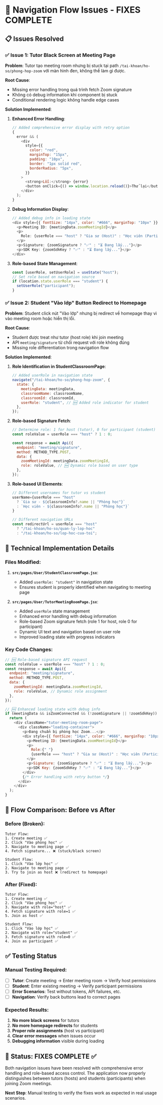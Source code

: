 # 🎯 Navigation Flow Issues - FIXES COMPLETE

## 📋 Issues Resolved

### ✅ **Issue 1: Tutor Black Screen at Meeting Page**

**Problem**: Tutor tạo meeting room nhưng bị stuck tại path `/tai-khoan/ho-so/phong-hop-zoom` với màn hình đen, không thể làm gì được.

**Root Cause**:

- Missing error handling trong quá trình fetch Zoom signature
- Không có debug information khi component bị stuck
- Conditional rendering logic không handle edge cases

**Solution Implemented**:

1. **Enhanced Error Handling**:

   ```javascript
   // Added comprehensive error display with retry option
   {
     error && (
       <div
         style={{
           color: "red",
           marginTop: "15px",
           padding: "10px",
           border: "1px solid red",
           borderRadius: "5px",
         }}
       >
         <strong>Lỗi:</strong> {error}
         <button onClick={() => window.location.reload()}>Thử lại</button>
       </div>
     );
   }
   ```

2. **Debug Information Display**:

   ```javascript
   // Added debug info in loading state
   <div style={{ fontSize: "14px", color: "#666", marginTop: "10px" }}>
     <p>Meeting ID: {meetingData.zoomMeetingId}</p>
     <p>
       Role: {userRole === "host" ? "Gia sư (Host)" : "Học viên (Participant)"}
     </p>
     <p>Signature: {zoomSignature ? "✅" : "⏳ Đang lấy..."}</p>
     <p>SDK Key: {zoomSdkKey ? "✅" : "⏳ Đang lấy..."}</p>
   </div>
   ```

3. **Role-based State Management**:
   ```javascript
   const [userRole, setUserRole] = useState("host");
   // Set role based on navigation source
   if (location.state.userRole === "student") {
     setUserRole("participant");
   }
   ```

### ✅ **Issue 2: Student "Vào lớp" Button Redirect to Homepage**

**Problem**: Student click nút "Vào lớp" nhưng bị redirect về homepage thay vì vào meeting room hoặc hiển thị lỗi.

**Root Cause**:

- Student được treat như tutor (host role) khi join meeting
- API `meeting/signature` từ chối request với role không đúng
- Missing role differentiation trong navigation flow

**Solution Implemented**:

1. **Role Identification in StudentClassroomPage**:

   ```javascript
   // Added userRole in navigation state
   navigate("/tai-khoan/ho-so/phong-hop-zoom", {
     state: {
       meetingData: meetingData,
       classroomName: classroomName,
       classroomId: classroomId,
       userRole: "student", // 🆕 Added role indicator for student
     },
   });
   ```

2. **Role-based Signature Fetch**:

   ```javascript
   // Determine role: 1 for host (tutor), 0 for participant (student)
   const roleValue = userRole === "host" ? 1 : 0;

   const response = await Api({
     endpoint: "meeting/signature",
     method: METHOD_TYPE.POST,
     data: {
       zoomMeetingId: meetingData.zoomMeetingId,
       role: roleValue, // 🆕 Dynamic role based on user type
     },
   });
   ```

3. **Role-based UI Elements**:

   ```javascript
   // Different usernames for tutor vs student
   userName={userRole === "host"
     ? `Gia sư - ${classroomInfo?.name || "Phòng học"}`
     : `Học viên - ${classroomInfo?.name || "Phòng học"}`
   }

   // Different navigation URLs
   const redirectUrl = userRole === "host"
     ? "/tai-khoan/ho-so/quan-ly-lop-hoc"
     : "/tai-khoan/ho-so/lop-hoc-cua-toi";
   ```

## 🔧 Technical Implementation Details

### Files Modified:

1. **`src/pages/User/StudentClassroomPage.jsx`**:

   - Added `userRole: "student"` in navigation state
   - Ensures student is properly identified when navigating to meeting page

2. **`src/pages/User/TutorMeetingRoomPage.jsx`**:
   - Added `userRole` state management
   - Enhanced error handling with debug information
   - Role-based Zoom signature fetch (role 1 for host, role 0 for participant)
   - Dynamic UI text and navigation based on user role
   - Improved loading state with progress indicators

### Key Code Changes:

```javascript
// 🆕 Role-based signature API request
const roleValue = userRole === "host" ? 1 : 0;
const response = await Api({
  endpoint: "meeting/signature",
  method: METHOD_TYPE.POST,
  data: {
    zoomMeetingId: meetingData.zoomMeetingId,
    role: roleValue, // Dynamic role assignment
  },
});

// 🆕 Enhanced loading state with debug info
if (meetingData && isZoomConnected && (!zoomSignature || !zoomSdkKey)) {
  return (
    <div className="tutor-meeting-room-page">
      <div className="loading-container">
        <p>Đang chuẩn bị phòng học Zoom...</p>
        <div style={{ fontSize: "14px", color: "#666", marginTop: "10px" }}>
          <p>Meeting ID: {meetingData.zoomMeetingId}</p>
          <p>
            Role:{" "}
            {userRole === "host" ? "Gia sư (Host)" : "Học viên (Participant)"}
          </p>
          <p>Signature: {zoomSignature ? "✅" : "⏳ Đang lấy..."}</p>
          <p>SDK Key: {zoomSdkKey ? "✅" : "⏳ Đang lấy..."}</p>
        </div>
        {/* Error handling with retry button */}
      </div>
    </div>
  );
}
```

## 🎯 Flow Comparison: Before vs After

### Before (Broken):

```
Tutor Flow:
1. Create meeting ✅
2. Click "Vào phòng học" ✅
3. Navigate to meeting page ✅
4. Fetch signature... ❌ (stuck/black screen)

Student Flow:
1. Click "Vào lớp học" ✅
2. Navigate to meeting page ✅
3. Try to join as host ❌ (redirect to homepage)
```

### After (Fixed):

```
Tutor Flow:
1. Create meeting ✅
2. Click "Vào phòng học" ✅
3. Navigate with role="host" ✅
4. Fetch signature with role=1 ✅
5. Join as host ✅

Student Flow:
1. Click "Vào lớp học" ✅
2. Navigate with role="student" ✅
3. Fetch signature with role=0 ✅
4. Join as participant ✅
```

## ✅ Testing Status

### Manual Testing Required:

- [ ] **Tutor**: Create meeting → Enter meeting room → Verify host permissions
- [ ] **Student**: Enter existing meeting → Verify participant permissions
- [ ] **Error Scenarios**: Test without tokens, API failures, etc.
- [ ] **Navigation**: Verify back buttons lead to correct pages

### Expected Results:

1. **No more black screens** for tutors
2. **No more homepage redirects** for students
3. **Proper role assignments** (host vs participant)
4. **Clear error messages** when issues occur
5. **Debugging information** visible during loading

## 🚀 Status: FIXES COMPLETE ✅

Both navigation issues have been resolved with comprehensive error handling and role-based access control. The application now properly distinguishes between tutors (hosts) and students (participants) when joining Zoom meetings.

**Next Step**: Manual testing to verify the fixes work as expected in real usage scenarios.
